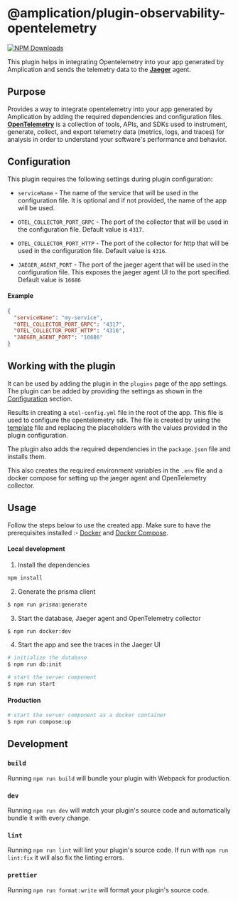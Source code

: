 # @amplication/plugin-observability-opentelemetry

[![NPM Downloads](https://img.shields.io/npm/dt/@amplication/plugin-observability-opentelemetry)](https://www.npmjs.com/package/@amplication/plugin-observability-opentelemetry)

This plugin helps in integrating Opentelemetry into your app generated by Amplication and sends the telemetry data to the [**Jaeger**](https://www.jaegertracing.io/docs/1.21/opentelemetry/) agent.

## Purpose

Provides a way to integrate opentelemetry into your app generated by Amplication by adding the required dependencies and configuration files. [**OpenTelemetry**](https://opentelemetry.io/) is a collection of tools, APIs, and SDKs used to instrument, generate, collect, and export telemetry data (metrics, logs, and traces) for analysis in order to understand your software's performance and behavior.

## Configuration

This plugin requires the following settings during plugin configuration:

- `serviceName` - The name of the service that will be used in the configuration file. It is optional and if not provided, the name of the app will be used.

- `OTEL_COLLECTOR_PORT_GRPC` - The port of the collector that will be used in the configuration file. Default value is `4317`.

- `OTEL_COLLECTOR_PORT_HTTP` - The port of the collector for http that will be used in the configuration file. Default value is `4316`.

- `JAEGER_AGENT_PORT` - The port of the jaeger agent that will be used in the configuration file. This exposes the jaeger agent UI to the port specified. Default value is `16686`

#### Example

```json
{
  "serviceName": "my-service",
  "OTEL_COLLECTOR_PORT_GRPC": "4317",
  "OTEL_COLLECTOR_PORT_HTTP": "4316",
  "JAEGER_AGENT_PORT": "16686"
}
```

## Working with the plugin

It can be used by adding the plugin in the `plugins` page of the app settings. The plugin can be added by providing the settings as shown in the [Configuration](#configuration) section.

Results in creating a `otel-config.yml` file in the root of the app. This file is used to configure the opentelemetry sdk. The file is created by using the [template](./src/static/otel-config.yml) file and replacing the placeholders with the values provided in the plugin configuration.

The plugin also adds the required dependencies in the `package.json` file and installs them.

This also creates the required environment variables in the `.env` file and a docker compose for setting up the jaeger agent and OpenTelemetry collector.

## Usage

Follow the steps below to use the created app. Make sure to have the prerequisites installed :- [Docker](https://docs.docker.com/get-docker/) and [Docker Compose](https://docs.docker.com/compose/install/).

#### Local development

1. Install the dependencies

```sh
npm install
```

2. Generate the prisma client

```sh
$ npm run prisma:generate
```

3.  Start the database, Jaeger agent and OpenTelemetry collector

```sh
$ npm run docker:dev
```

4. Start the app and see the traces in the Jaeger UI

```sh
# initialize the database
$ npm run db:init

# start the server component
$ npm run start
```

#### Production

```sh
# start the server component as a docker container
$ npm run compose:up
```

## Development

### `build`

Running `npm run build` will bundle your plugin with Webpack for production.

### `dev`

Running `npm run dev` will watch your plugin's source code and automatically bundle it with every change.

### `lint`

Running `npm run lint` will lint your plugin's source code. If run with `npm run lint:fix` it will also fix the linting errors.

### `prettier`

Running `npm run format:write` will format your plugin's source code.
